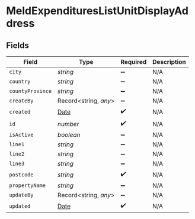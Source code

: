 # MeldExpendituresListUnitDisplayAddress


## Fields

| Field                                                                                         | Type                                                                                          | Required                                                                                      | Description                                                                                   |
| --------------------------------------------------------------------------------------------- | --------------------------------------------------------------------------------------------- | --------------------------------------------------------------------------------------------- | --------------------------------------------------------------------------------------------- |
| `city`                                                                                        | *string*                                                                                      | :heavy_minus_sign:                                                                            | N/A                                                                                           |
| `country`                                                                                     | *string*                                                                                      | :heavy_minus_sign:                                                                            | N/A                                                                                           |
| `countyProvince`                                                                              | *string*                                                                                      | :heavy_minus_sign:                                                                            | N/A                                                                                           |
| `createBy`                                                                                    | Record<string, *any*>                                                                         | :heavy_minus_sign:                                                                            | N/A                                                                                           |
| `created`                                                                                     | [Date](https://developer.mozilla.org/en-US/docs/Web/JavaScript/Reference/Global_Objects/Date) | :heavy_check_mark:                                                                            | N/A                                                                                           |
| `id`                                                                                          | *number*                                                                                      | :heavy_check_mark:                                                                            | N/A                                                                                           |
| `isActive`                                                                                    | *boolean*                                                                                     | :heavy_minus_sign:                                                                            | N/A                                                                                           |
| `line1`                                                                                       | *string*                                                                                      | :heavy_minus_sign:                                                                            | N/A                                                                                           |
| `line2`                                                                                       | *string*                                                                                      | :heavy_minus_sign:                                                                            | N/A                                                                                           |
| `line3`                                                                                       | *string*                                                                                      | :heavy_minus_sign:                                                                            | N/A                                                                                           |
| `postcode`                                                                                    | *string*                                                                                      | :heavy_check_mark:                                                                            | N/A                                                                                           |
| `propertyName`                                                                                | *string*                                                                                      | :heavy_minus_sign:                                                                            | N/A                                                                                           |
| `updateBy`                                                                                    | Record<string, *any*>                                                                         | :heavy_minus_sign:                                                                            | N/A                                                                                           |
| `updated`                                                                                     | [Date](https://developer.mozilla.org/en-US/docs/Web/JavaScript/Reference/Global_Objects/Date) | :heavy_check_mark:                                                                            | N/A                                                                                           |